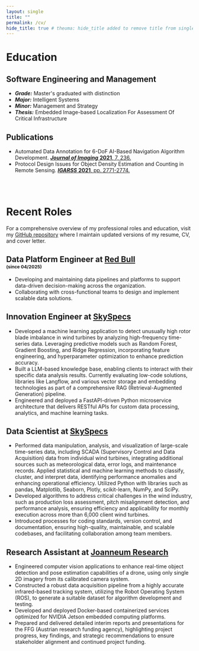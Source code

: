 ```yaml
---
layout: single
title: ""
permalink: /cv/
hide_title: true # theuma: hide_title added to remove title from single.html layout
---
```


# Education

## Software Engineering and Management

- ***Grade:*** Master's graduated with distinction
- ***Major:*** Intelligent Systems
- ***Minor:*** Management and Strategy
- ***Thesis:*** Embedded Image-based Localization For Assessment Of Critical Infrastructure

## Publications

- Automated Data Annotation for 6-DoF AI-Based Navigation Algorithm Development. [***Journal of Imaging*** **2021**, 7, 236.](https://doi.org/10.3390/jimaging7110236)
- Protocol Design Issues for Object Density Estimation and Counting in Remote Sensing. [***IGARSS*** **2021**, pp. 2771-2774.](https://doi.org/10.1109/IGARSS47720.2021.9553934)


<br>
<br>

# Recent Roles

For a comprehensive overview of my professional roles and education, visit my [GitHub repository](https://github.com/theuema/Resume-CV) where I maintain updated versions of my resume, CV, and cover letter.

## Data Platform Engineer at [Red Bull](https://www.redbull.com) <br><small><small><small>(since 04/2025)</small></small></small>

- Developing and maintaining data pipelines and platforms to support data-driven decision-making across the organization.
- Collaborating with cross-functional teams to design and implement scalable data solutions.

## Innovation Engineer at [SkySpecs](https://www.skyspecs.com)

- Developed a machine learning application to detect unusually high rotor blade imbalance in wind turbines by analyzing high-frequency time-series data. Leveraging predictive models such as Random Forest, Gradient Boosting, and Ridge Regression, incorporating feature engineering, and hyperparameter optimization to enhance prediction accuracy.
- Built a LLM-based knowledge base, enabling clients to interact with their specific data analysis results. Currently evaluating low-code solutions, libraries like Langflow, and various vector storage and embedding technologies as part of a comprehensive RAG (Retrieval-Augmented Generation) pipeline.
- Engineered and deployed a FastAPI-driven Python microservice architecture that delivers RESTful APIs for custom data processing, analytics, and machine learning tasks.

## Data Scientist at [SkySpecs](https://www.skyspecs.com)

- Performed data manipulation, analysis, and visualization of large-scale time-series data, including SCADA (Supervisory Control and Data Acquisition) data from individual wind turbines, integrating additional sources such as meteorological data, error logs, and maintenance records. Applied statistical and machine learning methods to classify, cluster, and interpret data, identifying performance anomalies and enhancing operational efficiency. Utilized Python with libraries such as pandas, Matplotlib, Seaborn, Plotly, scikit-learn, NumPy, and SciPy.
- Developed algorithms to address critical challenges in the wind industry, such as production loss assessment, pitch misalignment detection, and performance analysis, ensuring efficiency and applicability for monthly execution across more than 6,000 client wind turbines.
- Introduced processes for coding standards, version control, and documentation, ensuring high-quality, maintainable, and scalable codebases, and facilitating collaboration among team members.

## Research Assistant at [Joanneum Research](https://www.joanneum.at/en/)

- Engineered computer vision applications to enhance real-time object detection and pose estimation capabilities of a drone, using only single 2D imagery from its calibrated camera system.
- Constructed a robust data acquisition pipeline from a highly accurate infrared-based tracking system, utilizing the Robot Operating System (ROS), to generate a suitable dataset for algorithm development and testing.
- Developed and deployed Docker-based containerized services optimized for NVIDIA Jetson embedded computing platforms.
- Prepared and delivered detailed interim reports and presentations for the FFG (Austrian research funding agency), highlighting project progress, key findings, and strategic recommendations to ensure stakeholder alignment and continued project funding.
